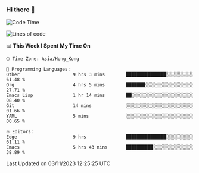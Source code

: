 ### Hi there 👋

<!--
**nicehiro/nicehiro** is a ✨ _special_ ✨ repository because its `README.md` (this file) appears on your GitHub profile.

Here are some ideas to get you started:

- 🔭 I’m currently working on ...
- 🌱 I’m currently learning ...
- 👯 I’m looking to collaborate on ...
- 🤔 I’m looking for help with ...
- 💬 Ask me about ...
- 📫 How to reach me: ...
- 😄 Pronouns: ...
- ⚡ Fun fact: ...
-->

<!--START_SECTION:waka-->
![Code Time](http://img.shields.io/badge/Code%20Time-17%20hrs%2032%20mins-blue)

![Lines of code](https://img.shields.io/badge/From%20Hello%20World%20I%27ve%20Written-2.6%20million%20lines%20of%20code-blue)

📊 **This Week I Spent My Time On** 

```text
🕑︎ Time Zone: Asia/Hong_Kong

💬 Programming Languages: 
Other                    9 hrs 3 mins        ███████████████░░░░░░░░░░   61.48 % 
Org                      4 hrs 5 mins        ███████░░░░░░░░░░░░░░░░░░   27.71 % 
Emacs Lisp               1 hr 14 mins        ██░░░░░░░░░░░░░░░░░░░░░░░   08.40 % 
Git                      14 mins             ░░░░░░░░░░░░░░░░░░░░░░░░░   01.66 % 
YAML                     5 mins              ░░░░░░░░░░░░░░░░░░░░░░░░░   00.65 % 

🔥 Editors: 
Edge                     9 hrs               ███████████████░░░░░░░░░░   61.11 % 
Emacs                    5 hrs 43 mins       ██████████░░░░░░░░░░░░░░░   38.89 % 
```


 Last Updated on 03/11/2023 12:25:25 UTC
<!--END_SECTION:waka-->
